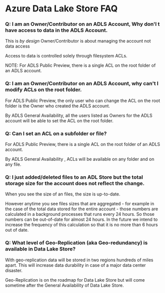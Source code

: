 # Azure Data Lake Store FAQ

### Q: I am an Owner/Contributor on an ADLS Account, Why don'I t have access to data in the ADLS Account.

This is *by design* Owner/Contributor is about managing the account not data access

Access to data is controlled solely through filesystem ACLs. 

NOTE: For ADLS Public Preview, there is a single ACL on the root folder of an ADLS account.

### Q: I am an Owner/Contributor on an ADLS Account, why can't I modify ACLs on the root folder.

For ADLS Public Preview, the only user who can change the ACL on the root folder is the Owner who created the ADLS account.

By ADLS General Availability, all the users listed as Owners for the ADLS account will be able to set the ACL on the root folder.

### Q: Can I set an ACL on a subfolder or file?

For ADLS Public Preview, there is a single ACL on the root folder of an ADLS account.

By  ADLS General Availability , ACLs will be available on any folder and on any file.

### Q: I just added/deleted files to an ADL Store but the total storage size for the account does not reflect the change.

When you see the size of an files, the size is up-to-date.

However anytime you see files sizes that are aggregated - for example in the case of the total data stored for the
entire account - those numbers are calculated in a background processes that runs every 24 hours. So those numbers 
can be out-of-date for almost 24 hours. In the future we intend to increase the frequency of this calculation so that
it is no more than 6 hours out of date.

### Q: What level of Geo-Replication (aka Geo-redundancy) is available in Data Lake Store?

With geo-replication  data will be stored in two regions hundreds of miles apart.  This will increase data durability in case of a major data center disaster.  

Geo-Replication is on the roadmap for Data Lake Store but will come sometime after the General Availability of Data Lake Store.

